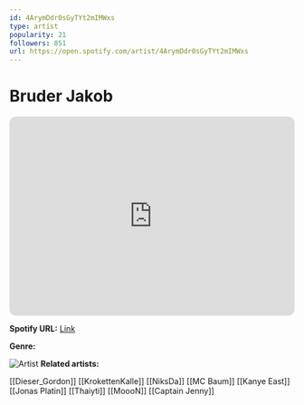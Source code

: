 ```yaml
---
id: 4ArymDdr0sGyTYt2mIMWxs
type: artist
popularity: 21
followers: 851
url: https://open.spotify.com/artist/4ArymDdr0sGyTYt2mIMWxs
---
```

# Bruder Jakob

<iframe style="border-radius:12px" src="https://open.spotify.com/embed/artist/4ArymDdr0sGyTYt2mIMWxs" width="100%" height="352" frameBorder="0" allowfullscreen="" allow="autoplay; clipboard-write; encrypted-media; fullscreen; picture-in-picture" loading="lazy"></iframe>

**Spotify URL:** [Link](https://open.spotify.com/artist/4ArymDdr0sGyTYt2mIMWxs)

**Genre:** 

![Artist](https://i.scdn.co/image/ab67616d0000b2730284b567a4d28b0dff68c9dc)
**Related artists:**

[[Dieser_Gordon]]
[[KrokettenKalle]]
[[NiksDa]]
[[MC Baum]]
[[Kanye East]]
[[Jonas Platin]]
[[Thaiyti]]
[[MoooN]]
[[Captain Jenny]]
